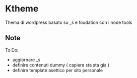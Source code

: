 Ktheme
===

Thema di wordpress basato su _s e foudation con i node tools


Note
----

To Do:
- aggiornare _s
- definire contenuti dummy ( capiere sta sta già )
- definire template asettico per sito personale
